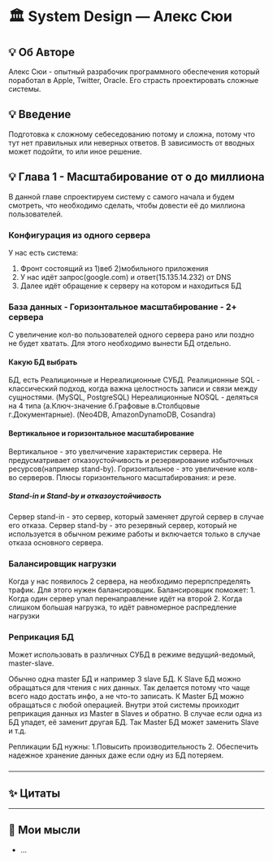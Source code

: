 # 🏛️ System Design — Алекс Сюи

## 💡 Об Авторе
 Алекс Сюи - опытный разрабочик программного обеспечения который поработал в Apple, Twitter, Oracle. Его страсть проектировать сложные системы.
## 💡 Введение
 Подготовка к сложному себеседованию потому и сложна, потому что тут нет правильных или неверных ответов. В зависимость от вводных может подойти, то или иное решение.

## 💡 Глава 1 - Масштабирование от о до миллиона
В данной главе спроектируем систему с самого начала и будем смотреть, что необходимо сделать, чтобы довести её до миллиона пользователей.

### Конфигурация из одного сервера
У нас есть система:
1. Фронт состоящий из 1)веб 2)мобильного приложения
2. У нас идёт запрос(google.com) и ответ(15.135.14.232) от DNS
3. Далее идёт обращение к серверу на котором и находиться БД

### База данных - Горизонтальное масштабирование - 2+ сервера
С увеличение кол-во пользователей одного сервера рано или поздно не будет хватать.
Для этого необходимо вынести БД отдельно.

#### Какую БД выбрать
БД, есть Реалиционные и Нереалиционные СУБД.
Реалиционные SQL - классический подход, когда важна целостность записи и связи между сущностями. (MySQL, PostgreSQL)
Нереалиционные NOSQL - деляться на 4 типа (а.Ключ-значение б.Графовые в.Столбцовые г.Документарные). (Neo4DB, AmazonDynamoDB, Cosandra)

#### Вертикальное и горизонтальное масштабирование
Вертикальное - это увелчичение характеристик сервера. Не предусматривает отказоустойчивость и резервирование избыточных ресурсов(например stand-by).
Горизонтальное - это увеличение колв-во серверов. 
Плюсы горизонтельного масштабирования:  и резе. 

##### Stand-in и Stand-by и отказоустойчивость
Сервер stand-in - это сервер, который заменяет другой сервер в случае его отказа. 
Сервер stand-by - это резервный сервер, который не используется в обычном режиме работы и включается только в случае отказа основного сервера.

### Балансировщик нагрузки
Когда у нас появилось 2 сервера, на необходимо перерпспределять трафик. Для этого нужен балансировщик.
Балансировщик поможет: 1. Когда один сервер упал перенаправление идёт на второй 2. Когда слишком большая нагрузка, то идёт равномерное распредление нагрузки

### Реприкация БД
Может использовать в различных СУБД в режиме ведущий-ведомый, master-slave.

Обычно одна master БД и например 3 slave БД.
К Slave БД можно обращаться для чтения с них данных. Так делается потому что чаще всего надо достать инфо, а не что-то записать.
К Master БД можно обращаться с любой операцией.
Внутри этой системы проиходит реприкация данных из Master в Slaves и обратно. 
В случае если одна из БД упадет, её заменит другая БД. Так Master БД может заменить Slave и т.д.

Репликации БД нужны: 1.Повысить производительность 2. Обеспечить надежное хранение данных даже если одну из БД потеряем.

### 
### 


---

## ✨ Цитаты


---

## 🤔 Мои мысли

- ...

